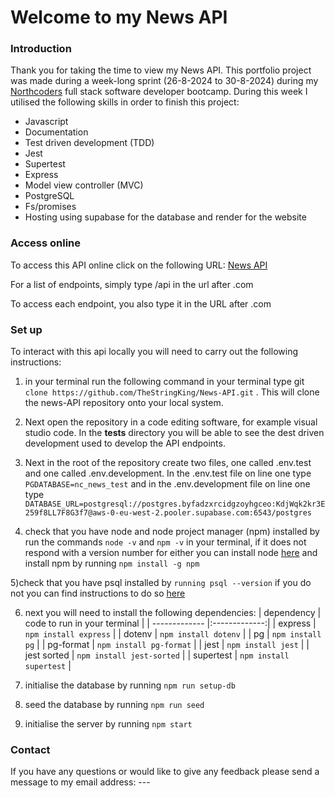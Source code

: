 # Welcome to my News API
### Introduction
Thank you for taking the time to view my News API. This portfolio project was made during a week-long sprint (26-8-2024 to 30-8-2024) during my [Northcoders](https://northcoders.com/) full stack software developer bootcamp. During this week I utilised the following skills in order to finish this project:
* Javascript
* Documentation
* Test driven development (TDD)
* Jest
* Supertest
* Express
* Model view controller (MVC)
* PostgreSQL
* Fs/promises
* Hosting using supabase for the database and render for the website

### Access online
To access this API online click on the following URL: [News API](https://news-api-ovyc.onrender.com/)

For a list of endpoints, simply type /api in the url after .com

To access each endpoint, you also type it in the URL after .com

### Set up
To interact with this api locally you will need to carry out the following instructions:
1) in your terminal run the following command in your terminal type git ```clone https://github.com/TheStringKing/News-API.git``` . This will clone the news-API repository onto your local system.
 
2) Next open the repository in a code editing software, for example visual studio code. In the __tests__ directory you will be able to see the dest driven development used to develop the API endpoints.

3) Next in the root of the repository create two files, one called .env.test and one called .env.development. In the .env.test file on line one type ```PGDATABASE=nc_news_test``` and in the .env.development file on line one type ```DATABASE_URL=postgresql://postgres.byfadzxrcidgzoyhgceo:KdjWqk2kr3E259f8LL7F8G3f7@aws-0-eu-west-2.pooler.supabase.com:6543/postgres```

4) check that you have node and node project manager (npm) installed by run the commands ```node -v``` and ```npm -v``` in your terminal, if it does not respond with a version number for either you can install node [here](https://nodejs.org/en/download/prebuilt-installer/current) and install npm by running ```npm install -g npm```

5)check that you have psql installed by ```running psql --version``` if you do not you can find instructions to do so [here](https://www.postgresql.org/download/)

6) next you will need to install the following dependencies:
| dependency  | code to run in your terminal |
| ------------- |:-------------:|
| express  	| ```npm install express``` |
| dotenv  	| ```npm install dotenv``` 	|
| pg  	| ```npm install pg``` 	|
| pg-format  	|   ```npm install pg-format```   |
| jest  	|   ```npm install jest```   |
| jest sorted 	|  ```npm install jest-sorted```	|
| supertest 	|   ```npm install supertest```   |

7) initialise the database by running ```npm run setup-db```

8) seed the database by running ```npm run seed```

9) initialise the server by running ```npm start```


### Contact
If you have any questions or would like to give any feedback please send a message to my email address: ---